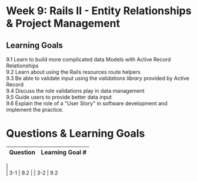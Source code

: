 # Week 9: Rails II - Entity Relationships & Project Management
## Learning Goals
9.1 Learn to build more complicated data Models with Active Record Relationships  
9.2 Learn about using the Rails resources route helpers   
9.3 Be able to validate input using the *validations library*  provided by Active Record   
9.4 Discuss the role validations play in data management  
9.5 Guide users to provide better data input   
9.6 Explain the role of a "User Story" in software development and implement the practice.  


# Questions & Learning Goals
| Question | Learning Goal #|
|:--------:|-------------------
|	
|    3-1      |  9.2 	 |
|	 3-2	|	9.2		